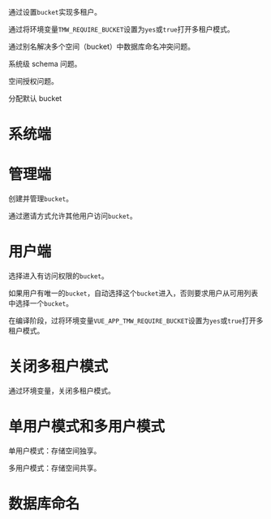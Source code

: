 通过设置`bucket`实现多租户。

通过将环境变量`TMW_REQUIRE_BUCKET`设置为`yes`或`true`打开多租户模式。

通过别名解决多个空间（bucket）中数据库命名冲突问题。

系统级 schema 问题。

空间授权问题。

分配默认 bucket

# 系统端

# 管理端

创建并管理`bucket`。

通过邀请方式允许其他用户访问`bucket`。

# 用户端

选择进入有访问权限的`bucket`。

如果用户有唯一的`bucket`，自动选择这个`bucket`进入，否则要求用户从可用列表中选择一个`bucket`。

在编译阶段，过将环境变量`VUE_APP_TMW_REQUIRE_BUCKET`设置为`yes`或`true`打开多租户模式。

# 关闭多租户模式

通过环境变量，关闭多租户模式。

# 单用户模式和多用户模式

单用户模式：存储空间独享。

多用户模式：存储空间共享。

# 数据库命名
